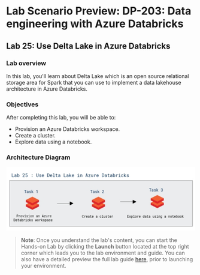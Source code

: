 # Lab Scenario Preview: DP-203: Data engineering with Azure Databricks


## Lab 25: Use Delta Lake in Azure Databricks

### Lab overview

In this lab, you'll learn about Delta Lake which is an open source relational storage area for Spark that you can use to implement a data lakehouse architecture in Azure Databricks.


### Objectives

After completing this lab, you will be able to:

 - Provision an Azure Databricks workspace.
 - Create a cluster.
 - Explore data using a notebook.

 
### Architecture Diagram

   ![Azure portal with a cloud shell pane](./media/lab25.png)

>**Note**: Once you understand the lab's content, you can start the Hands-on Lab by clicking the **Launch** button located at the top right corner which leads you to the lab environment and guide. You can also have a detailed preview the full lab guide [here](https://experience.cloudlabs.ai/#/labguidepreview/d36f08cf-bd2d-4d09-bdc0-691982c87880), prior to launching your environment.
